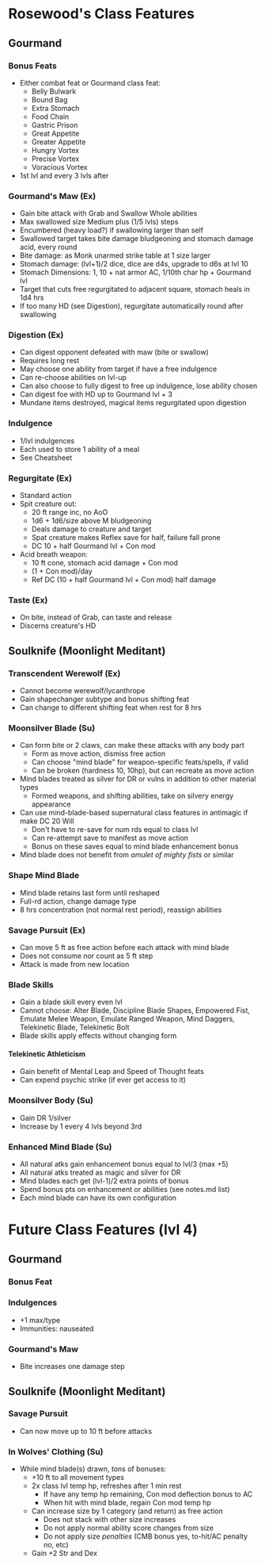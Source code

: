 # Rosewood's Class Features
## Gourmand
### Bonus Feats
- Either combat feat or Gourmand class feat:
    - Belly Bulwark
    - Bound Bag
    - Extra Stomach
    - Food Chain
    - Gastric Prison
    - Great Appetite
    - Greater Appetite
    - Hungry Vortex
    - Precise Vortex
    - Voracious Vortex
- 1st lvl and every 3 lvls after

### Gourmand's Maw (Ex)
- Gain bite attack with Grab and Swallow Whole abilities
- Max swallowed size Medium plus (1/5 lvls) steps
- Encumbered (heavy load?) if swallowing larger than self
- Swallowed target takes bite damage bludgeoning and stomach damage acid, every round
- Bite damage: as Monk unarmed strike table at 1 size larger
- Stomach damage: (lvl+1)/2 dice, dice are d4s, upgrade to d6s at lvl 10
- Stomach Dimensions: 1, 10 + nat armor AC, 1/10th char hp + Gourmand lvl
- Target that cuts free regurgitated to adjacent square, stomach heals in 1d4 hrs
- If too many HD (see Digestion), regurgitate automatically round after swallowing

### Digestion (Ex)
- Can digest opponent defeated with maw (bite or swallow)
- Requires long rest
- May choose one ability from target if have a free indulgence
- Can re-choose abilities on lvl-up
- Can also choose to fully digest to free up indulgence, lose ability chosen
- Can digest foe with HD up to Gourmand lvl + 3
- Mundane items destroyed, magical items regurgitated upon digestion

### Indulgence
- 1/lvl indulgences
- Each used to store 1 ability of a meal
- See Cheatsheet

### Regurgitate (Ex)
- Standard action
- Spit creature out:
    - 20 ft range inc, no AoO
    - 1d6 + 1d6/size above M bludgeoning
    - Deals damage to creature and target
    - Spat creature makes Reflex save for half, failure fall prone
    - DC 10 + half Gourmand lvl + Con mod
- Acid breath weapon:
    - 10 ft cone, stomach acid damage + Con mod
    - (1 + Con mod)/day
    - Ref DC (10 + half Gourmand lvl + Con mod) half damage

### Taste (Ex)
- On bite, instead of Grab, can taste and release
- Discerns creature's HD


## Soulknife (Moonlight Meditant)
### Transcendent Werewolf (Ex)
- Cannot become werewolf/lycanthrope
- Gain shapechanger subtype and bonus shifting feat
- Can change to different shifting feat when rest for 8 hrs

### Moonsilver Blade (Su)
- Can form bite or 2 claws, can make these attacks with any body part
    - Form as move action, dismiss free action
    - Can choose "mind blade" for weapon-specific feats/spells, if valid
    - Can be broken (hardness 10, 10hp), but can recreate as move action
- Mind blades treated as silver for DR or vulns in addition to other material types
    - Formed weapons, and shifting abilities, take on silvery energy appearance
- Can use mind-blade-based supernatural class features in antimagic if make DC 20 Will
    - Don't have to re-save for num rds equal to class lvl
    - Can re-attempt save to manifest as move action
    - Bonus on these saves equal to mind blade enhancement bonus
- Mind blade does not benefit from *amulet of mighty fists* or similar

### Shape Mind Blade
- Mind blade retains last form until reshaped
- Full-rd action, change damage type
- 8 hrs concentration (not normal rest period), reassign abilities

### Savage Pursuit (Ex)
- Can move 5 ft as free action before each attack with mind blade
- Does not consume nor count as 5 ft step
- Attack is made from new location

### Blade Skills
- Gain a blade skill every even lvl
- Cannot choose: Alter Blade, Discipline Blade Shapes, Empowered Fist, Emulate Melee Weapon, Emulate Ranged Weapon, Mind Daggers, Telekinetic Blade, Telekinetic Bolt
- Blade skills apply effects without changing form

#### Telekinetic Athleticism
- Gain benefit of Mental Leap and Speed of Thought feats
- Can expend psychic strike (if ever get access to it)

### Moonsilver Body (Su)
- Gain DR 1/silver
- Increase by 1 every 4 lvls beyond 3rd

### Enhanced Mind Blade (Su)
- All natural atks gain enhancement bonus equal to lvl/3 (max +5)
- All natural atks treated as magic and silver for DR
- Mind blades each get (lvl-1)/2 extra points of bonus
- Spend bonus pts on enhancement or abilities (see notes.md list)
- Each mind blade can have its own configuration

# Future Class Features (lvl 4)
## Gourmand
### Bonus Feat

### Indulgences
- +1 max/type
- Immunities: nauseated

### Gourmand's Maw
- Bite increases one damage step

## Soulknife (Moonlight Meditant)
### Savage Pursuit
- Can now move up to 10 ft before attacks

### In Wolves' Clothing (Su)
- While mind blade(s) drawn, tons of bonuses:
    - +10 ft to all movement types
    - 2x class lvl temp hp, refreshes after 1 min rest
        - If have any temp hp remaining, Con mod deflection bonus to AC
        - When hit with mind blade, regain Con mod temp hp
    - Can increase size by 1 category (and return) as free action
        - Does not stack with other size increases
        - Do not apply normal ability score changes from size
        - Do not apply size *penalties* (CMB bonus yes, to-hit/AC penalty no, etc)
    - Gain +2 Str and Dex
